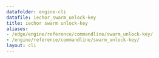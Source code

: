 ```yaml
---
datafolder: engine-cli
datafile: iechor_swarm_unlock-key
title: iechor swarm unlock-key
aliases:
- /edge/engine/reference/commandline/swarm_unlock-key/
- /engine/reference/commandline/swarm_unlock-key/
layout: cli
---
```


<!--
This page is automatically generated from iEchor's source code. If you want to
suggest a change to the text that appears here, open a ticket or pull request
in the source repository on GitHub:

https://github.com/iechor/cli
-->
